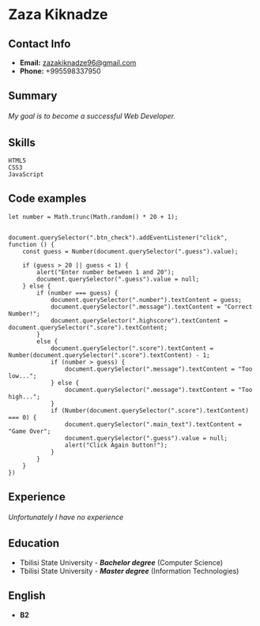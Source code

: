 # Zaza Kiknadze

## Contact Info

* __Email:__ zazakiknadze96@gmail.com
* __Phone:__ +995598337950

## Summary

###### My goal is to become a successful Web Developer.

## Skills

```
HTML5
CSS3
JavaScript
```

## Code examples

```
let number = Math.trunc(Math.random() * 20 + 1);


document.querySelector(".btn_check").addEventListener("click", function () {
    const guess = Number(document.querySelector(".guess").value);

    if (guess > 20 || guess < 1) {
        alert("Enter number between 1 and 20");
        document.querySelector(".guess").value = null;
    } else {
        if (number === guess) {
            document.querySelector(".number").textContent = guess;
            document.querySelector(".message").textContent = "Correct Number!";
            document.querySelector(".highscore").textContent = document.querySelector(".score").textContent;
        }
        else {
            document.querySelector(".score").textContent = Number(document.querySelector(".score").textContent) - 1;
            if (number > guess) {
                document.querySelector(".message").textContent = "Too low...";
            } else {
                document.querySelector(".message").textContent = "Too high...";
            }
            if (Number(document.querySelector(".score").textContent) === 0) {
                document.querySelector(".main_text").textContent = "Game Over";
                document.querySelector(".guess").value = null;
                alert("Click Again button!");
            }
        }
    }
})
```

## Experience

###### Unfortunately I have no experience

## Education

* Tbilisi State University - ___Bachelor degree___ (Computer Science)
* Tbilisi State University - ___Master degree___ (Information Technologies)

## English

* __B2__